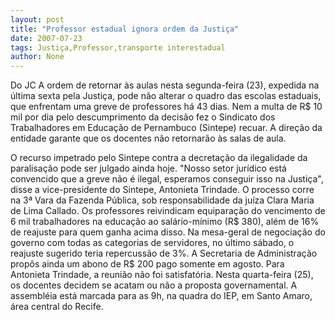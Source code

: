 ```yaml
---
layout: post
title: "Professor estadual ignora ordem da Justiça"
date: 2007-07-23
tags: Justiça,Professor,transporte interestadual
author: None
---
```

Do JC 
A ordem de retornar &agrave;s aulas nesta segunda-feira (23), expedida na &uacute;ltima sexta pela Justi&ccedil;a, pode n&atilde;o alterar o quadro das escolas estaduais, que enfrentam uma greve de professores h&aacute; 43 dias. Nem a multa de R$ 10 mil por dia pelo descumprimento da decis&atilde;o fez o Sindicato dos Trabalhadores em Educa&ccedil;&atilde;o de Pernambuco (Sintepe) recuar.&nbsp;A dire&ccedil;&atilde;o da entidade garante que os docentes n&atilde;o retornar&atilde;o &agrave;s salas de aula.

O recurso impetrado pelo Sintepe contra a decreta&ccedil;&atilde;o da ilegalidade da paralisa&ccedil;&atilde;o pode ser julgado ainda hoje. &quot;Nosso setor jur&iacute;dico est&aacute; convencido que a greve n&atilde;o &eacute; ilegal, esperamos conseguir isso na Justi&ccedil;a&quot;, disse a vice-presidente do Sintepe, Antonieta Trindade. O processo corre na 3&ordf; Vara da Fazenda P&uacute;blica, sob responsabilidade da ju&iacute;za Clara Maria de Lima Callado.
Os professores reivindicam equipara&ccedil;&atilde;o do vencimento de 6 mil trabalhadores na educa&ccedil;&atilde;o ao sal&aacute;rio-m&iacute;nimo (R$ 380), al&eacute;m de 16% de reajuste para quem ganha acima disso. Na mesa-geral de negocia&ccedil;&atilde;o do governo com todas as categorias de servidores, no &uacute;ltimo s&aacute;bado, o reajuste sugerido teria repercuss&atilde;o de 3%. A Secretaria de Administra&ccedil;&atilde;o prop&ocirc;s ainda um abono de R$ 200 pago somente em agosto. Para Antonieta Trindade, a reuni&atilde;o n&atilde;o foi satisfat&oacute;ria.
Nesta quarta-feira (25), os docentes decidem se acatam ou n&atilde;o a proposta governamental. A assembl&eacute;ia est&aacute; marcada para as 9h, na quadra do IEP, em Santo Amaro, &aacute;rea central do Recife. 